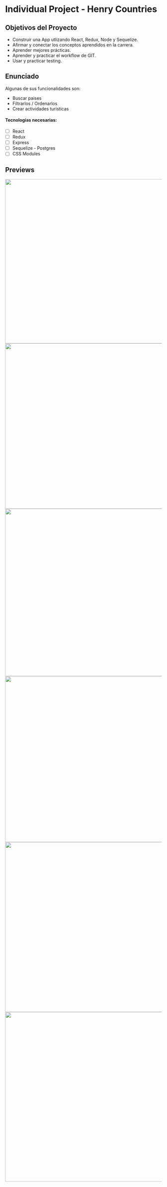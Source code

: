 # Individual Project - Henry Countries

## Objetivos del Proyecto

- Construir una App utlizando React, Redux, Node y Sequelize.
- Afirmar y conectar los conceptos aprendidos en la carrera.
- Aprender mejores prácticas.
- Aprender y practicar el workflow de GIT.
- Usar y practicar testing.

## Enunciado

Algunas de sus funcionalidades son:

  - Buscar paises
  - Filtrarlos / Ordenarlos
  - Crear actividades turísticas

#### Tecnologías necesarias:
- [ ] React
- [ ] Redux
- [ ] Express
- [ ] Sequelize - Postgres
- [ ] CSS Modules 

## Previews

<img height="527" width="1000" src="https://res.cloudinary.com/carina-bosio/image/upload/v1664409223/Landing_3_uxgqiz.png"/>
<img height="530" width="1000" src="https://res.cloudinary.com/carina-bosio/image/upload/v1664400305/1_2_objgcs.png"  />
<img height="537" width="1000" src="https://res.cloudinary.com/carina-bosio/image/upload/v1664400537/2_2_q56i0k.png"/>
<img height="532" width="1000" src="https://res.cloudinary.com/carina-bosio/image/upload/v1664400738/3_2_htxkkr.png"/>
<img height="545" width="1000" src="https://res.cloudinary.com/carina-bosio/image/upload/v1664400906/4_2_m9dw8t.png"/>
<img height="544" width="1000" src="https://res.cloudinary.com/carina-bosio/image/upload/v1664401057/5_2_yfu88i.png"/>


